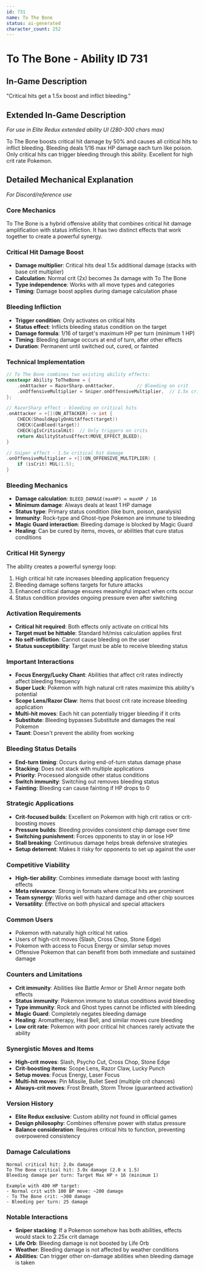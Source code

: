 ```yaml
---
id: 731
name: To The Bone
status: ai-generated
character_count: 252
---
```


# To The Bone - Ability ID 731

## In-Game Description
"Critical hits get a 1.5x boost and inflict bleeding."

## Extended In-Game Description
*For use in Elite Redux extended ability UI (280-300 chars max)*

To The Bone boosts critical hit damage by 50% and causes all critical hits to inflict bleeding. Bleeding deals 1/16 max HP damage each turn like poison. Only critical hits can trigger bleeding through this ability. Excellent for high crit rate Pokemon.

## Detailed Mechanical Explanation
*For Discord/reference use*

### Core Mechanics
To The Bone is a hybrid offensive ability that combines critical hit damage amplification with status infliction. It has two distinct effects that work together to create a powerful synergy.

### Critical Hit Damage Boost
- **Damage multiplier**: Critical hits deal 1.5x additional damage (stacks with base crit multiplier)
- **Calculation**: Normal crit (2x) becomes 3x damage with To The Bone
- **Type independence**: Works with all move types and categories
- **Timing**: Damage boost applies during damage calculation phase

### Bleeding Infliction
- **Trigger condition**: Only activates on critical hits
- **Status effect**: Inflicts bleeding status condition on the target
- **Damage formula**: 1/16 of target's maximum HP per turn (minimum 1 HP)
- **Timing**: Bleeding damage occurs at end of turn, after other effects
- **Duration**: Permanent until switched out, cured, or fainted

### Technical Implementation
```c
// To The Bone combines two existing ability effects:
constexpr Ability ToTheBone = {
    .onAttacker = RazorSharp.onAttacker,        // Bleeding on crit
    .onOffensiveMultiplier = Sniper.onOffensiveMultiplier,  // 1.5x crit damage
};

// RazorSharp effect - bleeding on critical hits
.onAttacker = +[](ON_ATTACKER) -> int {
    CHECK(ShouldApplyOnHitAffect(target))
    CHECK(CanBleed(target))
    CHECK(gIsCriticalHit)  // Only triggers on crits
    return AbilityStatusEffect(MOVE_EFFECT_BLEED);
}

// Sniper effect - 1.5x critical hit damage
.onOffensiveMultiplier = +[](ON_OFFENSIVE_MULTIPLIER) {
    if (isCrit) MUL(1.5);
}
```

### Bleeding Mechanics
- **Damage calculation**: `BLEED_DAMAGE(maxHP) = maxHP / 16`
- **Minimum damage**: Always deals at least 1 HP damage
- **Status type**: Primary status condition (like burn, poison, paralysis)
- **Immunity**: Rock-type and Ghost-type Pokemon are immune to bleeding
- **Magic Guard interaction**: Bleeding damage is blocked by Magic Guard
- **Healing**: Can be cured by items, moves, or abilities that cure status conditions

### Critical Hit Synergy
The ability creates a powerful synergy loop:
1. High critical hit rate increases bleeding application frequency
2. Bleeding damage softens targets for future attacks
3. Enhanced critical damage ensures meaningful impact when crits occur
4. Status condition provides ongoing pressure even after switching

### Activation Requirements
- **Critical hit required**: Both effects only activate on critical hits
- **Target must be hittable**: Standard hit/miss calculation applies first
- **No self-infliction**: Cannot cause bleeding on the user
- **Status susceptibility**: Target must be able to receive bleeding status

### Important Interactions
- **Focus Energy/Lucky Chant**: Abilities that affect crit rates indirectly affect bleeding frequency
- **Super Luck**: Pokemon with high natural crit rates maximize this ability's potential
- **Scope Lens/Razor Claw**: Items that boost crit rate increase bleeding application
- **Multi-hit moves**: Each hit can potentially trigger bleeding if it crits
- **Substitute**: Bleeding bypasses Substitute and damages the real Pokemon
- **Taunt**: Doesn't prevent the ability from working

### Bleeding Status Details
- **End-turn timing**: Occurs during end-of-turn status damage phase
- **Stacking**: Does not stack with multiple applications
- **Priority**: Processed alongside other status conditions
- **Switch immunity**: Switching out removes bleeding status
- **Fainting**: Bleeding can cause fainting if HP drops to 0

### Strategic Applications
- **Crit-focused builds**: Excellent on Pokemon with high crit ratios or crit-boosting moves
- **Pressure builds**: Bleeding provides consistent chip damage over time
- **Switching punishment**: Forces opponents to stay in or lose HP
- **Stall breaking**: Continuous damage helps break defensive strategies
- **Setup deterrent**: Makes it risky for opponents to set up against the user

### Competitive Viability
- **High-tier ability**: Combines immediate damage boost with lasting effects
- **Meta relevance**: Strong in formats where critical hits are prominent
- **Team synergy**: Works well with hazard damage and other chip sources
- **Versatility**: Effective on both physical and special attackers

### Common Users
- Pokemon with naturally high critical hit ratios
- Users of high-crit moves (Slash, Cross Chop, Stone Edge)
- Pokemon with access to Focus Energy or similar setup moves
- Offensive Pokemon that can benefit from both immediate and sustained damage

### Counters and Limitations
- **Crit immunity**: Abilities like Battle Armor or Shell Armor negate both effects
- **Status immunity**: Pokemon immune to status conditions avoid bleeding
- **Type immunity**: Rock and Ghost types cannot be inflicted with bleeding
- **Magic Guard**: Completely negates bleeding damage
- **Healing**: Aromatherapy, Heal Bell, and similar moves cure bleeding
- **Low crit rate**: Pokemon with poor critical hit chances rarely activate the ability

### Synergistic Moves and Items
- **High-crit moves**: Slash, Psycho Cut, Cross Chop, Stone Edge
- **Crit-boosting items**: Scope Lens, Razor Claw, Lucky Punch
- **Setup moves**: Focus Energy, Laser Focus
- **Multi-hit moves**: Pin Missile, Bullet Seed (multiple crit chances)
- **Always-crit moves**: Frost Breath, Storm Throw (guaranteed activation)

### Version History
- **Elite Redux exclusive**: Custom ability not found in official games
- **Design philosophy**: Combines offensive power with status pressure
- **Balance consideration**: Requires critical hits to function, preventing overpowered consistency

### Damage Calculations
```
Normal critical hit: 2.0x damage
To The Bone critical hit: 3.0x damage (2.0 x 1.5)
Bleeding damage per turn: Target Max HP ÷ 16 (minimum 1)

Example with 400 HP target:
- Normal crit with 100 BP move: ~200 damage
- To The Bone crit: ~300 damage
- Bleeding per turn: 25 damage
```

### Notable Interactions
- **Sniper stacking**: If a Pokemon somehow has both abilities, effects would stack to 2.25x crit damage
- **Life Orb**: Bleeding damage is not boosted by Life Orb
- **Weather**: Bleeding damage is not affected by weather conditions
- **Abilities**: Can trigger other on-damage abilities when bleeding damage is taken